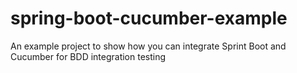# spring-boot-cucumber-example
An example project to show how you can integrate Sprint Boot and Cucumber for BDD integration testing

